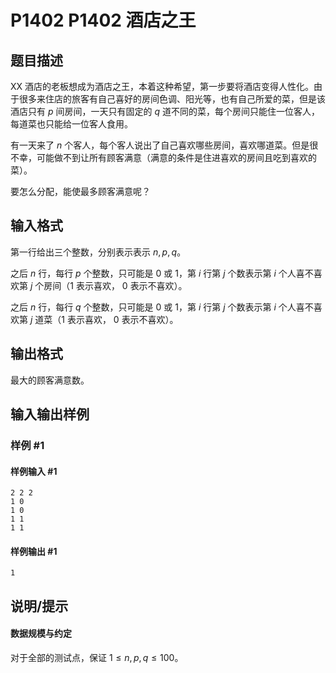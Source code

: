# P1402 P1402 酒店之王

## 题目描述

XX 酒店的老板想成为酒店之王，本着这种希望，第一步要将酒店变得人性化。由于很多来住店的旅客有自己喜好的房间色调、阳光等，也有自己所爱的菜，但是该酒店只有 $p$ 间房间，一天只有固定的 $q$ 道不同的菜，每个房间只能住一位客人，每道菜也只能给一位客人食用。

有一天来了 $n$ 个客人，每个客人说出了自己喜欢哪些房间，喜欢哪道菜。但是很不幸，可能做不到让所有顾客满意（满意的条件是住进喜欢的房间且吃到喜欢的菜）。

要怎么分配，能使最多顾客满意呢？

## 输入格式

第一行给出三个整数，分别表示表示 $n,p,q$。

之后 $n$ 行，每行 $p$ 个整数，只可能是 $0$ 或 $1$，第 $i$ 行第 $j$ 个数表示第 $i$ 个人喜不喜欢第 $j$ 个房间（$1$ 表示喜欢， $0$ 表示不喜欢）。

之后 $n$ 行，每行 $q$ 个整数，只可能是 $0$ 或 $1$，第 $i$ 行第 $j$ 个数表示第 $i$ 个人喜不喜欢第 $j$ 道菜（$1$ 表示喜欢， $0$ 表示不喜欢）。

## 输出格式

最大的顾客满意数。



## 输入输出样例

### 样例 #1

#### 样例输入 #1

```
2 2 2
1 0
1 0
1 1
1 1
```

#### 样例输出 #1

```
1
```

## 说明/提示

#### 数据规模与约定

对于全部的测试点，保证 $1 \leq n,p,q \leq 100$。
